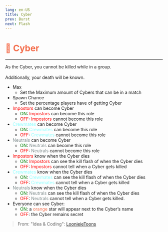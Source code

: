 ```yaml
---
lang: en-US
title: Cyber
prev: Burst
next: Flash
---
```


# <font color=#f46f4e>📸 <b>Cyber</b></font> <Badge text="Helpful" type="tip" vertical="middle"/>
---

As the Cyber, you cannot be killed while in a group.<br><br>
Additionally, your death will be known.
* Max
  * Set the Maximum amount of Cybers that can be in a match
* Spawn Chance
  * Set the percentage players have of getting Cyber
* <font color=red>Impostors</font> can become Cyber
  * <font color=green>ON</font>: <font color=red>Impostors</font> can become this role
  * <font color=red>OFF</font>: <font color=red>Impostors</font> cannot become this role
* <font color=#8cffff>Crewmates</font> can become Cyber
  * <font color=green>ON</font>: <font color=#8cffff>Crewmates</font> can become this role
  * <font color=red>OFF</font>: <font color=#8cffff>Crewmates</font> cannot become this role
* <font color=#7f8c8d>Neutrals</font> can become Cyber
  * <font color=green>ON</font>: <font color=#7f8c8d>Neutrals</font> can become this role
  * <font color=red>OFF</font>: <font color=#7f8c8d>Neutrals</font> cannot become this role
* <font color=red>Impostors</font> know when the Cyber dies
  * <font color=green>ON</font>: <font color=red>Impostors</font> can see the kill flash of when the Cyber dies
  * <font color=red>OFF</font>: <font color=red>Impostors</font> cannot tell when a Cyber gets killed
* <font color=#8cffff>Crewmates</font> know when the Cyber dies
  * <font color=green>ON</font>: <font color=#8cffff>Crewmates</font> can see the kill flash of when the Cyber dies
  * <font color=red>OFF</font>: <font color=#8cffff>Crewmates</font> cannot tell when a Cyber gets killed
* <font color=#7f8c8d>Neutrals</font> know when the Cyber dies
  * <font color=green>ON</font>: <font color=#7f8c8d>Neutrals</font> can see the kill flash of when the Cyber dies
  * <font color=red>OFF</font>: <font color=#7f8c8d>Neutrals</font> cannot tell when a Cyber gets killed.
* Everyone can see Cyber: 
  * <font color=green>ON</font>: a <font color=#f46f4e>orange</font> star will appear next to the Cyber’s name
  * <font color=red>OFF</font>: the Cyber remains secret

> From: "Idea & Coding": [LoonieieToons](https://github.com/Loonie-Toons/)